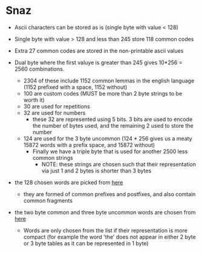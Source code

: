 # Snaz

- Ascii characters can be stored as is (single byte with value < 128)
- Single byte with value > 128 and less than 245 store 118 common codes
- Extra 27 common codes are stored in the non-printable ascii values
- Dual byte where the first valuye is greater than 245 gives 10*256 = 2560 combinations.
  - 2304 of these include 1152 common lemmas in the english language (1152 prefixed with a space, 1152 without)
  - 100 are custom codes (MUST be more than 2 byte strings to be worth it)
  - 30 are used for repetitions
  - 32 are used for numbers
    - these 32 are represented using 5 bits. 3 bits are used to encode the number of bytes used, and the remaining 2 used to store the number
  - 124 are used for the 3 byte uncommon (124 * 256 gives us a meaty 15872 words with a prefix space, and 15872 without)
    - Finally we have a triple byte that is used for another 2500 less common strings 
      - NOTE: these strings are chosen such that their representation via just 1 and 2 bytes is shorter than 3 bytes

- the 128 chosen words are picked from [here](https://github.com/antirez/smaz/blob/master/smaz.c)
  - they are formed of common prefixes and postfixes, and also comtain common fragments
- the two byte common and three byte uncommon words are chosen from [here](https://github.com/first20hours/google-10000-english/blob/master/20k.txt) 
  - Words are only chosen from the list if their representation is more compact (for example the word 'the' does not appear in either 2 byte or 3 byte tables as it can be represented in 1 byte)
